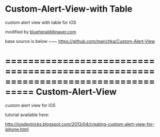 Custom-Alert-View-with Table
=================
custom alert view with table for iOS

modified by blueherald@naver.com

base source is below ~~~
https://github.com/marichka/Custom-Alert-View

===================================================================================
Custom-Alert-View
=================

custom alert view for iOS

tutorial available here:

http://iosdevtricks.blogspot.com/2013/04/creating-custom-alert-view-for-iphone.html
